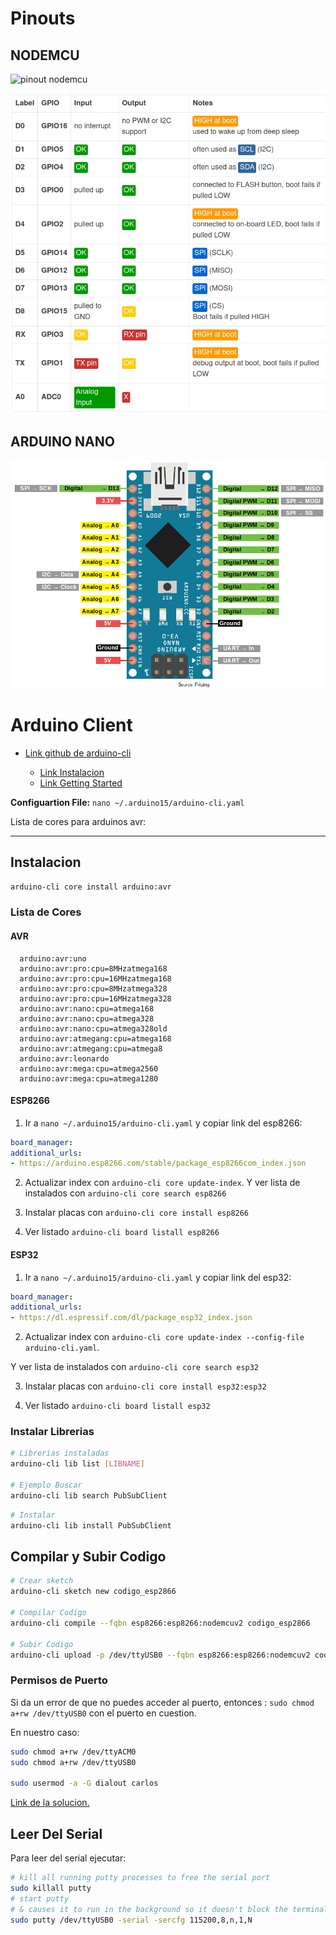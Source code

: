 # Pinouts

## NODEMCU

![pinout nodemcu](https://i2.wp.com/randomnerdtutorials.com/wp-content/uploads/2019/05/ESP8266-NodeMCU-kit-12-E-pinout-gpio-pin.png?quality=100&strip=all&ssl=1)

![table pinout](docs/NodeMCU_table_pinout.png)

## ARDUINO NANO

![pinout nano](docs/nano_pinout.png)

# Arduino Client

- [Link github de arduino-cli](https://github.com/arduino/arduino-cli)

  - [Link Instalacion](https://arduino.github.io/arduino-cli/latest/installation)
  - [Link Getting Started](https://arduino.github.io/arduino-cli/latest/getting-started/)

**Configuartion File:** `nano ~/.arduino15/arduino-cli.yaml`

Lista de cores para arduinos avr:

--------------------------------------------------------------------------------

## Instalacion

```bash
arduino-cli core install arduino:avr
```

### Lista de Cores

#### AVR

```
  arduino:avr:uno
  arduino:avr:pro:cpu=8MHzatmega168
  arduino:avr:pro:cpu=16MHzatmega168
  arduino:avr:pro:cpu=8MHzatmega328
  arduino:avr:pro:cpu=16MHzatmega328
  arduino:avr:nano:cpu=atmega168
  arduino:avr:nano:cpu=atmega328
  arduino:avr:nano:cpu=atmega328old
  arduino:avr:atmegang:cpu=atmega168
  arduino:avr:atmegang:cpu=atmega8
  arduino:avr:leonardo
  arduino:avr:mega:cpu=atmega2560
  arduino:avr:mega:cpu=atmega1280
```

#### ESP8266

1. Ir a `nano ~/.arduino15/arduino-cli.yaml` y copiar link del esp8266:

  ```yaml
  board_manager:
  additional_urls:
  - https://arduino.esp8266.com/stable/package_esp8266com_index.json
  ```

2. Actualizar index con `arduino-cli core update-index`. Y ver lista de instalados con `arduino-cli core search esp8266`

3. Instalar placas con `arduino-cli core install esp8266`

4. Ver listado `arduino-cli board listall esp8266`

#### ESP32

1. Ir a `nano ~/.arduino15/arduino-cli.yaml` y copiar link del esp32:

  ```yaml
  board_manager:
  additional_urls:
  - https://dl.espressif.com/dl/package_esp32_index.json
  ```

2. Actualizar index con `arduino-cli core update-index --config-file arduino-cli.yaml`.

  Y ver lista de instalados con `arduino-cli core search esp32`

3. Instalar placas con `arduino-cli core install esp32:esp32`

4. Ver listado `arduino-cli board listall esp32`

### Instalar Librerias

```bash
# Librerias instaladas
arduino-cli lib list [LIBNAME]

# Ejemplo Buscar
arduino-cli lib search PubSubClient
```

```bash
# Instalar
arduino-cli lib install PubSubClient
```

## Compilar y Subir Codigo

```bash
# Crear sketch
arduino-cli sketch new codigo_esp2866

# Compilar Codigo
arduino-cli compile --fqbn esp8266:esp8266:nodemcuv2 codigo_esp2866

# Subir Codigo
arduino-cli upload -p /dev/ttyUSB0 --fqbn esp8266:esp8266:nodemcuv2 codigo_esp2866
```

### Permisos de Puerto

Si da un error de que no puedes acceder al puerto, entonces : `sudo chmod a+rw /dev/ttyUSB0` con el puerto en cuestion.

En nuestro caso:

```bash
sudo chmod a+rw /dev/ttyACM0
sudo chmod a+rw /dev/ttyUSB0

sudo usermod -a -G dialout carlos
```

[Link de la solucion.](https://forum.arduino.cc/t/permission-denied-on-dev-ttyacm0/475568/5)

## Leer Del Serial

Para leer del serial ejecutar:

```bash
# kill all running putty processes to free the serial port
sudo killall putty
# start putty
# & causes it to run in the background so it doesn't block the terminal
sudo putty /dev/ttyUSB0 -serial -sercfg 115200,8,n,1,N
```

